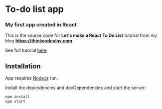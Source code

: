 # To-do list app
### My first app created in React

This is the source code for **Let's make a React To Do List** tutorial from my blog **https://thinkcodeplay.com**

See full tutorial [here]



## Installation

App requires [Node.js](https://nodejs.org/) run.

Install the dependencies and devDependencies and start the server:

```sh
npm install
npm start
```


[//]: #
[here]: <https://thinkcodeplay.com/to-do-list-react/>
